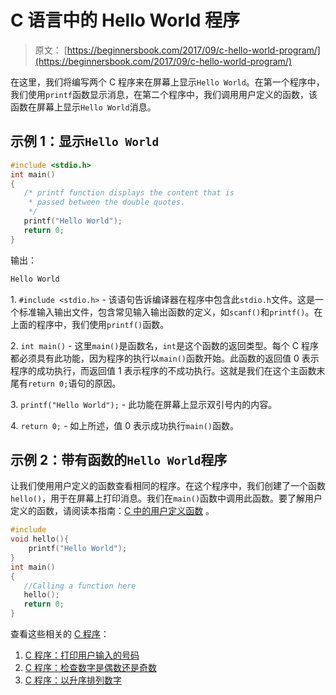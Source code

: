 # C 语言中的 Hello World 程序

> 原文： [https://beginnersbook.com/2017/09/c-hello-world-program/](https://beginnersbook.com/2017/09/c-hello-world-program/)

在这里，我们将编写两个 C 程序来在屏幕上显示`Hello World`。在第一个程序中，我们使用`printf`函数显示消息，在第二个程序中，我们调用用户定义的函数，该函数在屏幕上显示`Hello World`消息。

## 示例 1：显示`Hello World`

```c
#include <stdio.h>
int main()
{
   /* printf function displays the content that is
    * passed between the double quotes.
    */
   printf("Hello World");
   return 0;
}

```

输出：

```c
Hello World
```

1\. `#include <stdio.h>` - 该语句告诉编译器在程序中包含此`stdio.h`文件。这是一个标准输入输出文件，包含常见输入输出函数的定义，如`scanf()`和`printf()`。在上面的程序中，我们使用`printf()`函数。

2\. `int main()` - 这里`main()`是函数名，`int`是这个函数的返回类型。每个 C 程序都必须具有此功能，因为程序的执行以`main()`函数开始。此函数的返回值 0 表示程序的成功执行，而返回值 1 表示程序的不成功执行。这就是我们在这个主函数末尾有`return 0;`语句的原因。

3\. `printf("Hello World");` - 此功能在屏幕上显示双引号内的内容。

4\. `return 0;` - 如上所述，值 0 表示成功执行`main()`函数。

## 示例 2：带有函数的`Hello World`程序

让我们使用用户定义的函数查看相同的程序。在这个程序中，我们创建了一个函数`hello()`，用于在屏幕上打印消息。我们在`main()`函数中调用此函数。要了解用户定义的函数，请阅读本指南：[C 中的用户定义函数](https://beginnersbook.com/2014/01/c-functions-examples/) 。

```c
#include 
void hello(){
	printf("Hello World");
}
int main()
{
   //Calling a function here
   hello();
   return 0;
}
```

查看这些相关的 [C 程序](https://beginnersbook.com/2015/02/simple-c-programs/)：

1.  [C 程序：打印用户输入的号码](https://beginnersbook.com/2017/09/c-program-to-print-an-integer-entered-by-a-user/)
2.  [C 程序：检查数字是偶数还是奇数](https://beginnersbook.com/2015/02/c-program-to-check-if-number-is-even-or-odd/)
3.  [C 程序：以升序排列数字](https://beginnersbook.com/2015/02/c-program-to-arrange-numbers-in-ascending-order/)
